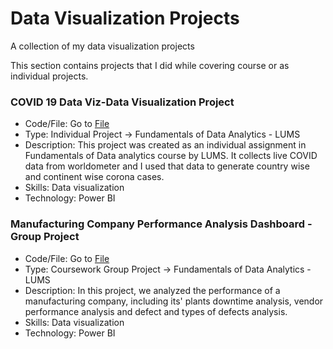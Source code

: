 # Data Visualization Projects
A collection of my data visualization projects

This section contains projects that I did while covering course or as individual projects.

### COVID 19 Data Viz-Data Visualization Project

* Code/File: Go to [File](https://github.com/sadafaleem/data_visualization_projects/tree/main/COVID%2019%20Analysis%20Dashboard)
* Type: Individual Project -> Fundamentals of Data Analytics - LUMS 
* Description: This project was created as an individual assignment in Fundamentals of Data analytics course by LUMS. It collects live COVID data from worldometer and I used that  data to generate country wise and continent wise corona cases.
* Skills: Data visualization
* Technology: Power BI

### Manufacturing Company Performance Analysis Dashboard - Group Project
* Code/File: Go to [File](https://github.com/sadafaleem/data_visualization_projects/tree/main/Manufacturing%20company%20performance%20analysis)
* Type: Coursework Group Project -> Fundamentals of Data Analytics - LUMS 
* Description: In this project, we analyzed the performance of a manufacturing company, including its' plants downtime analysis, vendor performance analysis and defect and types of defects analysis.
* Skills: Data visualization
* Technology: Power BI


